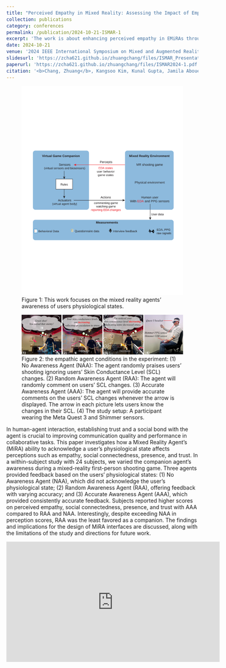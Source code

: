 ```yaml
---
title: "Perceived Empathy in Mixed Reality: Assessing the Impact of Empathic Agents’ Awareness of User Physiological States"
collection: publications
category: conferences
permalink: /publication/2024-10-21-ISMAR-1
excerpt: 'The work is about enhancing perceived empathy in EMiRAs through physiological sensing.'
date: 2024-10-21
venue: '2024 IEEE International Symposium on Mixed and Augmented Reality (ISMAR)'
slidesurl: 'https://zcha621.github.io/zhuangchang/files/ISMAR_Presentation.pdf'
paperurl: 'https://zcha621.github.io/zhuangchang/files/ISMAR2024-1.pdf'
citation: '<b>Chang, Zhuang</b>, Kangsoo Kim, Kunal Gupta, Jamila Abouelenin, Zirui Xiao, Boyang Gu, Huidong Bai, and Mark Billinghurst. Perceived Empathy in Mixed Reality: Assessing the Impact of Empathic Agents’ Awareness of User Physiological States. In 2024 IEEE International Symposium on Mixed and Augmented Reality (ISMAR), pp. 406-415. IEEE, 2024. DOI: 10.1109/ISMAR62088.2024.00055'
---
```


<figure>
  <img src="../images/ISMAR2024_PhysiologicalAwareness.svg" alt="EMiRA_Awareness" />
  <figcaption>Figure 1: This work focuses on the mixed reality agents’ awareness of users physiological states.</figcaption>
</figure>

<figure>
  <img src="../images/ISMAR_1_teaser.png" alt="Physiological Awareness Virtual Human" />
  <figcaption>Figure 2: the empathic agent conditions in the experiment: (1) No Awareness Agent (NAA): The agent randomly praises
users’ shooting ignoring users’ Skin Conductance Level (SCL) changes. (2) Random Awareness Agent (RAA): The agent will
randomly comment on users’ SCL changes. (3) Accurate Awareness Agent (AAA): The agent will provide accurate comments
on the users’ SCL changes whenever the arrow is displayed. The arrow in each picture lets users know the changes in their SCL.
(4) The study setup: A participant wearing the Meta Quest 3 and Shimmer sensors.</figcaption>
</figure>

In human-agent interaction, establishing trust and a social bond with the agent is crucial to improving communication quality and performance in collaborative tasks. This paper investigates how a Mixed Reality Agent’s (MiRA) ability to acknowledge a user’s physiological state affects perceptions such as empathy, social connectedness, presence, and trust. In a within-subject study with 24 subjects, we varied the companion agent’s awareness during a mixed-reality first-person shooting game. Three agents provided feedback based on the users’ physiological states: (1) No Awareness Agent (NAA), which did not acknowledge the user’s physiological state; (2) Random Awareness Agent (RAA), offering feedback with varying accuracy; and (3) Accurate Awareness Agent (AAA), which provided consistently accurate feedback. Subjects reported higher scores on perceived empathy, social connectedness, presence, and trust with AAA compared to RAA and NAA. Interestingly, despite exceeding NAA in perception scores, RAA was the least favored as a companion. The findings and implications for the design of MiRA interfaces are discussed, along with the limitations of the study and directions for future work.

<iframe width="560" height="315" src="https://www.youtube.com/embed/fOIBo-shNs4" frameborder="0" allow="accelerometer; autoplay; clipboard-write; encrypted-media; gyroscope; picture-in-picture" allowfullscreen></iframe>